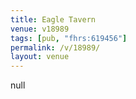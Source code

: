 ```yaml
---
title: Eagle Tavern
venue: v18989
tags: [pub, "fhrs:619456"]
permalink: /v/18989/
layout: venue
---
```

null